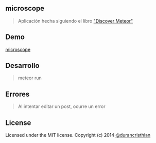 microscope
----------

> Aplicación hecha siguiendo el libro ["Discover Meteor"](http://es.discovermeteor.com/)

Demo
----------
[microscope](http://cduran-microscope.meteor.com/)

Desarrollo
----------
> meteor run

Errores
----------
> Al intentar editar un post, ocurre un error <br>

License
----------
Licensed under the MIT license.
Copyright (c) 2014 [@durancristhian](https://twitter.com/DuranCristhian)